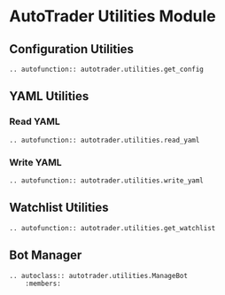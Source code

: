 # AutoTrader Utilities Module


## Configuration Utilities
```{eval-rst}
.. autofunction:: autotrader.utilities.get_config
```




## YAML Utilities

### Read YAML
```{eval-rst}
.. autofunction:: autotrader.utilities.read_yaml
```


### Write YAML
```{eval-rst}
.. autofunction:: autotrader.utilities.write_yaml
```


## Watchlist Utilities
```{eval-rst}
.. autofunction:: autotrader.utilities.get_watchlist
```


## Bot Manager

```{eval-rst}
.. autoclass:: autotrader.utilities.ManageBot
    :members:
```

